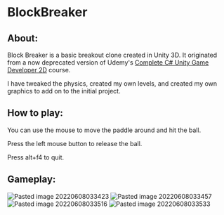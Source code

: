 # BlockBreaker
## About:
Block Breaker is a basic breakout clone created in Unity 3D. It originated from a now deprecated version of Udemy's [Complete C# Unity Game Developer 2D](https://www.udemy.com/course/unitycourse/) course.

I have tweaked the physics, created my own levels, and created my own graphics to add on to the initial project. 

## How to play:
You can use the mouse to move the paddle around and hit the ball. 

Press the left mouse button to release the ball.

Press alt+f4 to quit.

## Gameplay:
![Pasted image 20220608033423](https://user-images.githubusercontent.com/40770861/172589649-83ffcdc5-bcfc-4688-ae4f-5c77b231b0b3.png)
![Pasted image 20220608033457](https://user-images.githubusercontent.com/40770861/172589668-54adbe18-fa53-4d0f-845e-c0826cfa56ba.png)
![Pasted image 20220608033516](https://user-images.githubusercontent.com/40770861/172589680-fb691dce-e778-42d2-b077-d6b3bb5af43f.png)
![Pasted image 20220608033533](https://user-images.githubusercontent.com/40770861/172589688-84b45070-a52c-407c-a3f6-15c61547539f.png)
